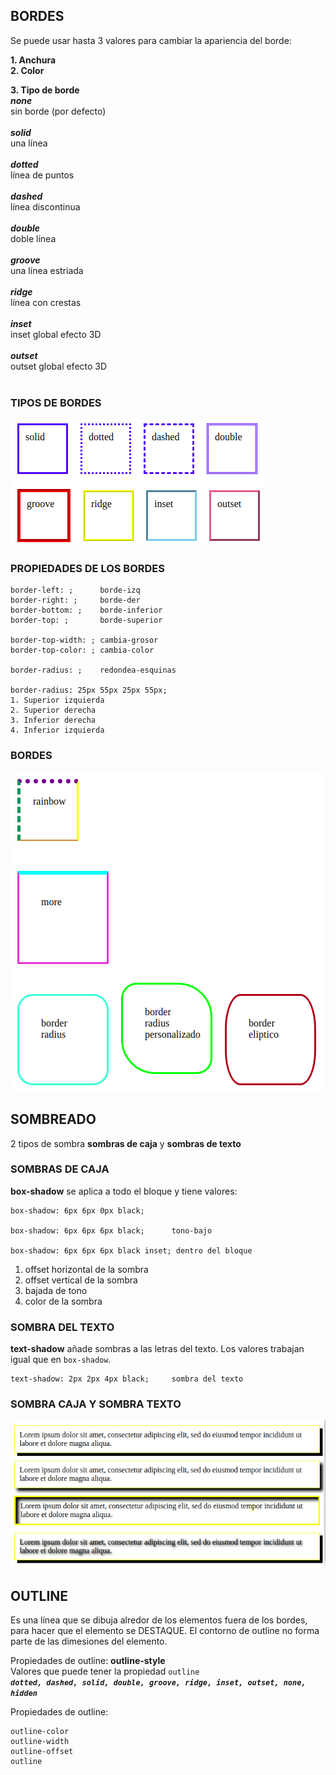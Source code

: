 ## BORDES
Se puede usar hasta 3 valores para cambiar la apariencia del borde: <br>

**1. Anchura** <br>
**2. Color** <br>

**3. Tipo de borde** <br>
***none*** <br>
sin borde (por defecto) <br><br>
***solid*** <br>
una línea <br><br>
***dotted*** <br>
línea de puntos <br><br>
***dashed*** <br>
línea discontinua <br><br>
***double*** <br>
doble línea <br><br>
***groove*** <br>
una línea estriada <br><br>
***ridge*** <br>
línea con crestas <br><br>
***inset*** <br>
inset global efecto 3D <br><br>
***outset*** <br>
outset global efecto 3D <br><br>

### TIPOS DE BORDES
![](images/tipos-bordes.png)

### PROPIEDADES DE LOS BORDES
    border-left: ;      borde-izq
    border-right: ;     borde-der
    border-bottom: ;    borde-inferior
    border-top: ;       borde-superior

    border-top-width: ; cambia-grosor
    border-top-color: ; cambia-color

    border-radius: ;    redondea-esquinas

    border-radius: 25px 55px 25px 55px;
    1. Superior izquierda
    2. Superior derecha
    3. Inferior derecha
    4. Inferior izquierda

### BORDES
![](images/bordes.png)

## SOMBREADO
2 tipos de sombra **sombras de caja** y **sombras de texto** <br>

### SOMBRAS DE CAJA
**box-shadow** se aplica a todo el bloque y tiene valores: <br>

    box-shadow: 6px 6px 0px black;

    box-shadow: 6px 6px 6px black;      tono-bajo

    box-shadow: 6px 6px 6px black inset; dentro del bloque

1. offset horizontal de la sombra <br>
2. offset vertical de la sombra <br>
3. bajada de tono <br>
4. color de la sombra <br>

### SOMBRA DEL TEXTO
**text-shadow** añade sombras a las letras del texto. Los valores trabajan igual que en `box-shadow`.

    text-shadow: 2px 2px 4px black;     sombra del texto

### SOMBRA CAJA Y SOMBRA TEXTO
![](images/sombra.png)

## OUTLINE
Es una línea que se dibuja alredor de los elementos fuera de los bordes, para hacer que el elemento se DESTAQUE. El contorno de outline no forma parte de las dimesiones del elemento.

Propiedades de outline:
**outline-style** <br>
Valores que puede tener la propiedad `outline` <br>
***`dotted, dashed, solid, double, groove, ridge, inset, outset, none, hidden`*** <br>

Propiedades de outline:
    
    outline-color
    outline-width
    outline-offset
    outline
